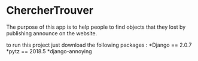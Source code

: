 # ChercherTrouver

The purpose of this app is to help people to find objects that they lost by publishing announce on the website.

to run this project just download the following packages :
  *Django == 2.0.7
  *pytz == 2018.5
  *django-annoying
  
